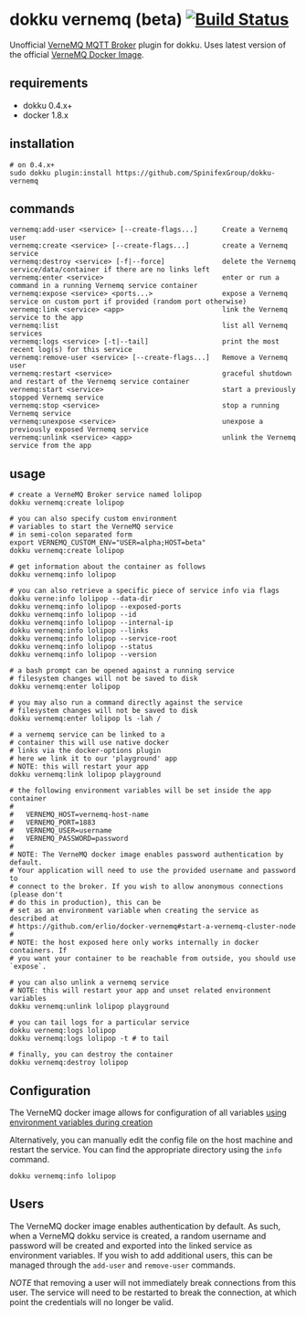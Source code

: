 # dokku vernemq (beta) [![Build Status](https://travis-ci.org/SpinifexGroup/dokku-vernemq.svg?branch=master)](https://travis-ci.org/SpinifexGroup/dokku-vernemq)

Unofficial [VerneMQ MQTT Broker](https://vernemq.com/) plugin for dokku. Uses latest version of the official [VerneMQ Docker Image](https://hub.docker.com/r/erlio/docker-vernemq/).

## requirements

- dokku 0.4.x+
- docker 1.8.x

## installation

```shell
# on 0.4.x+
sudo dokku plugin:install https://github.com/SpinifexGroup/dokku-vernemq
```

## commands

```
vernemq:add-user <service> [--create-flags...]      Create a Vernemq user
vernemq:create <service> [--create-flags...]        create a Vernemq service
vernemq:destroy <service> [-f|--force]              delete the Vernemq service/data/container if there are no links left
vernemq:enter <service>                             enter or run a command in a running Vernemq service container
vernemq:expose <service> <ports...>                 expose a Vernemq service on custom port if provided (random port otherwise)
vernemq:link <service> <app>                        link the Vernemq service to the app
vernemq:list                                        list all Vernemq services
vernemq:logs <service> [-t|--tail]                  print the most recent log(s) for this service
vernemq:remove-user <service> [--create-flags...]   Remove a Vernemq user
vernemq:restart <service>                           graceful shutdown and restart of the Vernemq service container
vernemq:start <service>                             start a previously stopped Vernemq service
vernemq:stop <service>                              stop a running Vernemq service
vernemq:unexpose <service>                          unexpose a previously exposed Vernemq service
vernemq:unlink <service> <app>                      unlink the Vernemq service from the app
```

## usage

```shell
# create a VerneMQ Broker service named lolipop
dokku vernemq:create lolipop

# you can also specify custom environment
# variables to start the VerneMQ service
# in semi-colon separated form
export VERNEMQ_CUSTOM_ENV="USER=alpha;HOST=beta"
dokku vernemq:create lolipop

# get information about the container as follows
dokku vernemq:info lolipop

# you can also retrieve a specific piece of service info via flags
dokku verne:info lolipop --data-dir
dokku vernemq:info lolipop --exposed-ports
dokku vernemq:info lolipop --id
dokku vernemq:info lolipop --internal-ip
dokku vernemq:info lolipop --links
dokku vernemq:info lolipop --service-root
dokku vernemq:info lolipop --status
dokku vernemq:info lolipop --version

# a bash prompt can be opened against a running service
# filesystem changes will not be saved to disk
dokku vernemq:enter lolipop

# you may also run a command directly against the service
# filesystem changes will not be saved to disk
dokku vernemq:enter lolipop ls -lah /

# a vernemq service can be linked to a
# container this will use native docker
# links via the docker-options plugin
# here we link it to our 'playground' app
# NOTE: this will restart your app
dokku vernemq:link lolipop playground

# the following environment variables will be set inside the app container
#
#   VERNEMQ_HOST=vernemq-host-name
#   VERNEMQ_PORT=1883
#   VERNEMQ_USER=username
#   VERNEMQ_PASSWORD=password
#
# NOTE: The VerneMQ docker image enables password authentication by default.
# Your application will need to use the provided username and password to
# connect to the broker. If you wish to allow anonymous connections (please don't
# do this in production), this can be
# set as an environment variable when creating the service as described at
# https://github.com/erlio/docker-vernemq#start-a-vernemq-cluster-node
#
# NOTE: the host exposed here only works internally in docker containers. If
# you want your container to be reachable from outside, you should use `expose`.

# you can also unlink a vernemq service
# NOTE: this will restart your app and unset related environment variables
dokku vernemq:unlink lolipop playground

# you can tail logs for a particular service
dokku vernemq:logs lolipop
dokku vernemq:logs lolipop -t # to tail

# finally, you can destroy the container
dokku vernemq:destroy lolipop
```

## Configuration

The VerneMQ docker image allows for configuration of all variables [using environment variables during creation](https://github.com/erlio/docker-vernemq#vernemq-configuration)

Alternatively, you can manually edit the config file on the host machine and restart the service. You
can find the appropriate directory using the `info` command.

```shell
dokku vernemq:info lolipop 
```

## Users

The VerneMQ docker image enables authentication by default. As such, when a VerneMQ dokku service is created,
a random username and password will be created and exported into the linked service as environment
variables. If you wish to add additional users, this can be managed through the `add-user` and `remove-user` commands.

*NOTE* that removing a user will not immediately break connections from this user. The service will need to
be restarted to break the connection, at which point the credentials will no longer be valid.
